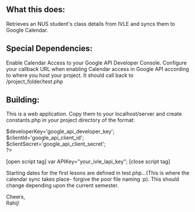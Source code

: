 <h2>What this does:</h2>
Retrieves an NUS student's class details from IVLE and syncs them to Google Calendar.

<h2>Special Dependencies:</h2>

Enable Calendar Access to your Google API Developer Console. Configure your callback URL when enabling Calendar access in Google API according to where you host your project. It should call back to /project_folder/test.php

<h2>Building:</h2>

This is a web application. Copy them to your localhost/server and create constants.php in your project directory of the format:

<?php<br />
$developerKey='google_api_developer_key';<br />
$clientId='google_api_client_id';<br />
$clientSecret='google_api_client_secret';<br />
?><br />

[open script tag]
var APIKey="your_ivle_lapi_key";
[close script tag]

Starting dates for the first lesons are defined in test.php...(This is where the calendar sync takes place- forgive the poor file naming :p). This should change depending upon the current semester.

Cheers,<br />
Rahij!
